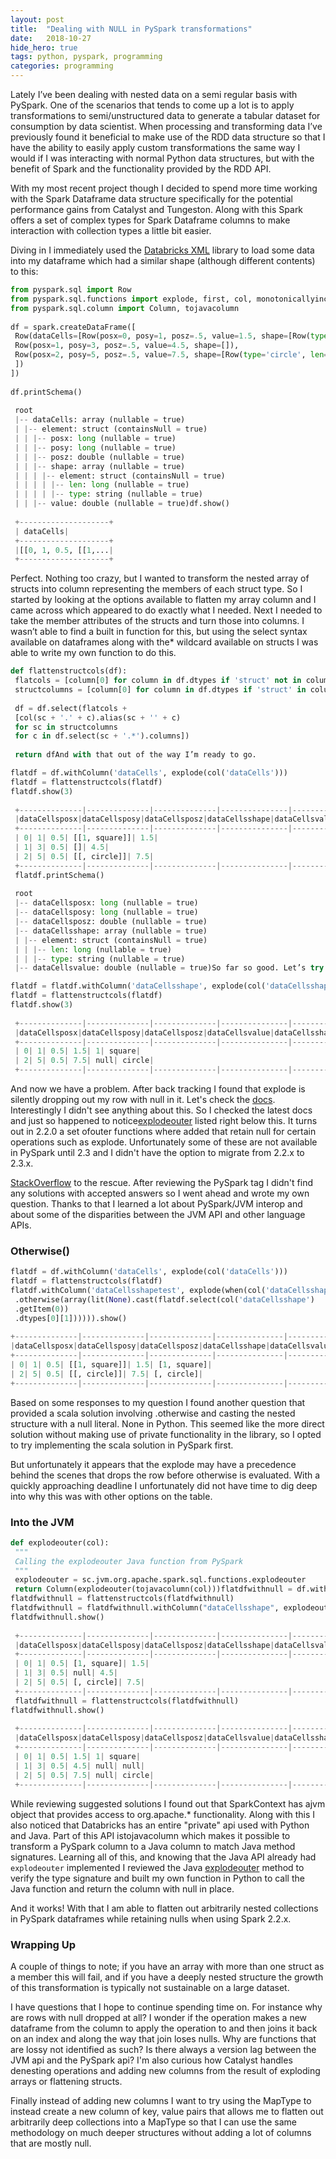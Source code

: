 ```yaml
---
layout:	post
title:	"Dealing with NULL in PySpark transformations"
date:	2018-10-27
hide_hero: true
tags: python, pyspark, programming
categories: programming
---
```


Lately I’ve been dealing with nested data on a semi regular basis with PySpark. One of the scenarios that tends to come up a lot is to apply transformations to semi/unstructured data to generate a tabular dataset for consumption by data scientist. When processing and transforming data I’ve previously found it beneficial to make use of the RDD data structure so that I have the ability to easily apply custom transformations the same way I would if I was interacting with normal Python data structures, but with the benefit of Spark and the functionality provided by the RDD API.

With my most recent project though I decided to spend more time working with the Spark Dataframe data structure specifically for the potential performance gains from Catalyst and Tungeston. Along with this Spark offers a set of complex types for Spark Dataframe columns to make interaction with collection types a little bit easier.

Diving in I immediately used the [Databricks XML](https://github.com/databricks/spark-xml) library to load some data into my dataframe which had a similar shape (although different contents) to this:

```python
from pyspark.sql import Row  
from pyspark.sql.functions import explode, first, col, monotonicallyincreasingid, when, array, lit  
from pyspark.sql.column import Column, tojavacolumn  
  
df = spark.createDataFrame([  
 Row(dataCells=[Row(posx=0, posy=1, posz=.5, value=1.5, shape=[Row(type='square', len=1)]),  
 Row(posx=1, posy=3, posz=.5, value=4.5, shape=[]),  
 Row(posx=2, posy=5, posz=.5, value=7.5, shape=[Row(type='circle', len=.5)])  
 ])  
])  
  
df.printSchema()  
  
 root  
 |-- dataCells: array (nullable = true)  
 | |-- element: struct (containsNull = true)  
 | | |-- posx: long (nullable = true)  
 | | |-- posy: long (nullable = true)  
 | | |-- posz: double (nullable = true)  
 | | |-- shape: array (nullable = true)  
 | | | |-- element: struct (containsNull = true)  
 | | | | |-- len: long (nullable = true)  
 | | | | |-- type: string (nullable = true)  
 | | |-- value: double (nullable = true)df.show()  
  
 +--------------------+  
 | dataCells|  
 +--------------------+  
 |[[0, 1, 0.5, [[1,...|  
 +--------------------+
``` 

Perfect. Nothing too crazy, but I wanted to transform the nested array of structs into column representing the members of each struct type. So I started by looking at the options available to flatten my array column and I came across which appeared to do exactly what I needed. Next I needed to take the member attributes of the structs and turn those into columns. I wasn’t able to find a built in function for this, but using the select syntax available on dataframes along with the* wildcard available on structs I was able to write my own function to do this.

```python
def flattenstructcols(df):  
 flatcols = [column[0] for column in df.dtypes if 'struct' not in column[1][:6]]  
 structcolumns = [column[0] for column in df.dtypes if 'struct' in column[1][:6]]  
  
 df = df.select(flatcols +  
 [col(sc + '.' + c).alias(sc + '' + c)  
 for sc in structcolumns  
 for c in df.select(sc + '.*').columns])  
  
 return dfAnd with that out of the way I’m ready to go.

flatdf = df.withColumn('dataCells', explode(col('dataCells')))  
flatdf = flattenstructcols(flatdf)  
flatdf.show(3)  
  
 +--------------|--------------|--------------|---------------|---------------+  
 |dataCellsposx|dataCellsposy|dataCellsposz|dataCellsshape|dataCellsvalue|  
 +--------------|--------------|--------------|---------------|---------------+  
 | 0| 1| 0.5| [[1, square]]| 1.5|  
 | 1| 3| 0.5| []| 4.5|  
 | 2| 5| 0.5| [[, circle]]| 7.5|  
 +--------------|--------------|--------------|---------------|---------------+
 flatdf.printSchema()  
  
 root  
 |-- dataCellsposx: long (nullable = true)  
 |-- dataCellsposy: long (nullable = true)  
 |-- dataCellsposz: double (nullable = true)  
 |-- dataCellsshape: array (nullable = true)  
 | |-- element: struct (containsNull = true)  
 | | |-- len: long (nullable = true)  
 | | |-- type: string (nullable = true)  
 |-- dataCellsvalue: double (nullable = true)So far so good. Let’s try it again, and if all goes well we can throw this in a loop, flatten nested columns and be on our way.

flatdf = flatdf.withColumn('dataCellsshape', explode(col('dataCellsshape')))  
flatdf = flattenstructcols(flatdf)  
flatdf.show(3)  
  
 +--------------|--------------|--------------|---------------|--------------------|---------------------+  
 |dataCellsposx|dataCellsposy|dataCellsposz|dataCellsvalue|dataCellsshapelen|dataCellsshapetype|  
 +--------------|--------------|--------------|---------------|--------------------|---------------------+  
 | 0| 1| 0.5| 1.5| 1| square|  
 | 2| 5| 0.5| 7.5| null| circle|  
 +--------------|--------------|--------------|---------------|--------------------|---------------------+
``` 

And now we have a problem. After back tracking I found that explode is silently dropping out my row with null in it. Let's check the [docs](https://spark.apache.org/docs/2.2.0/api/python/pyspark.sql.html?highlight=date#pyspark.sql.functions.explode). Interestingly I didn't see anything about this. So I checked the latest docs and just so happened to notice[explodeouter](https://spark.apache.org/docs/latest/api/python/pyspark.sql.html?highlight=date#pyspark.sql.functions.explode_outer) listed right below this. It turns out in 2.2.0 a set ofouter functions where added that retain null for certain operations such as explode. Unfortunately some of these are not available in PySpark until 2.3 and I didn't have the option to migrate from 2.2.x to 2.3.x.

[StackOverflow](https://stackoverflow.com/questions/52747258/pyspark-2-2-explode-dropping-null-rows-how-to-implement-explode-outer) to the rescue. After reviewing the PySpark tag I didn't find any solutions with accepted answers so I went ahead and wrote my own question. Thanks to that I learned a lot about PySpark/JVM interop and about some of the disparities between the JVM API and other language APIs.

### Otherwise()

```python
flatdf = df.withColumn('dataCells', explode(col('dataCells')))  
flatdf = flattenstructcols(flatdf)  
flatdf.withColumn('dataCellsshapetest', explode(when(col('dataCellsshape').isNotNull(), col('dataCellsshape'))  
 .otherwise(array(lit(None).cast(flatdf.select(col('dataCellsshape')  
 .getItem(0))  
 .dtypes[0][1]))))).show()  
  
+--------------|--------------|--------------|---------------|---------------|--------------------+  
|dataCellsposx|dataCellsposy|dataCellsposz|dataCellsshape|dataCellsvalue|dataCellsshapetest|  
+--------------|--------------|--------------|---------------|---------------|--------------------+  
| 0| 1| 0.5| [[1, square]]| 1.5| [1, square]|  
| 2| 5| 0.5| [[, circle]]| 7.5| [, circle]|  
+--------------|--------------|--------------|---------------|---------------|--------------------+
```

Based on some responses to my question I found another question that provided a scala solution involving .otherwise and casting the nested structure with a null literal. None in Python. This seemed like the more direct solution without making use of private functionality in the library, so I opted to try implementing the scala solution in PySpark first.

But unfortunately it appears that the explode may have a precedence behind the scenes that drops the row before otherwise is evaluated. With a quickly approaching deadline I unfortunately did not have time to dig deep into why this was with other options on the table.

### Into the JVM

```python
def explodeouter(col):  
 """  
 Calling the explodeouter Java function from PySpark  
 """  
 explodeouter = sc.jvm.org.apache.spark.sql.functions.explodeouter  
 return Column(explodeouter(tojavacolumn(col)))flatdfwithnull = df.withColumn('dataCells', explode(col('dataCells')))  
flatdfwithnull = flattenstructcols(flatdfwithnull)  
flatdfwithnull = flatdfwithnull.withColumn("dataCellsshape", explodeouter(col("dataCellsshape")))  
flatdfwithnull.show()  
  
 +--------------|--------------|--------------|---------------|---------------+  
 |dataCellsposx|dataCellsposy|dataCellsposz|dataCellsshape|dataCellsvalue|  
 +--------------|--------------|--------------|---------------|---------------+  
 | 0| 1| 0.5| [1, square]| 1.5|  
 | 1| 3| 0.5| null| 4.5|  
 | 2| 5| 0.5| [, circle]| 7.5|  
 +--------------|--------------|--------------|---------------|---------------+
 flatdfwithnull = flattenstructcols(flatdfwithnull)  
flatdfwithnull.show()  
  
 +--------------|--------------|--------------|---------------|--------------------|---------------------+  
 |dataCellsposx|dataCellsposy|dataCellsposz|dataCellsvalue|dataCellsshapelen|dataCellsshapetype|  
 +--------------|--------------|--------------|---------------|--------------------|---------------------+  
 | 0| 1| 0.5| 1.5| 1| square|  
 | 1| 3| 0.5| 4.5| null| null|  
 | 2| 5| 0.5| 7.5| null| circle|  
 +--------------|--------------|--------------|---------------|--------------------|---------------------+
```

While reviewing suggested solutions I found out that SparkContext has ajvm object that provides access to org.apache.* functionality. Along with this I also noticed that Databricks has an entire "private" api used with Python and Java. Part of this API istojavacolumn which makes it possible to transform a PySpark column to a Java column to match Java method signatures.
Learning all of this, and knowing that the Java API already had `explodeouter` implemented I reviewed the Java [explodeouter](https://spark.apache.org/docs/2.3.0/api/java/index.html) method to verify the type signature and built my own function in Python to call the Java function and return the column with null in place.

And it works! With that I am able to flatten out arbitrarily nested collections in PySpark dataframes while retaining nulls when using Spark 2.2.x.

### Wrapping Up

A couple of things to note; if you have an array with more than one struct as a member this will fail, and if you have a deeply nested structure the growth of this transformation is typically not sustainable on a large dataset.

I have questions that I hope to continue spending time on. For instance why are rows with null dropped at all? I wonder if the operation makes a new dataframe from the column to apply the operation to and then joins it back on an index and along the way that join loses nulls. Why are functions that are lossy not identified as such? Is there always a version lag between the JVM api and the PySpark api? I'm also curious how Catalyst handles denesting operations and adding new columns from the result of exploding arrays or flattening structs.

Finally instead of adding new columns I want to try using the MapType to instead create a new column of key, value pairs that allows me to flatten out arbitrarily deep collections into a MapType so that I can use the same methodology on much deeper structures without adding a lot of columns that are mostly null.

  